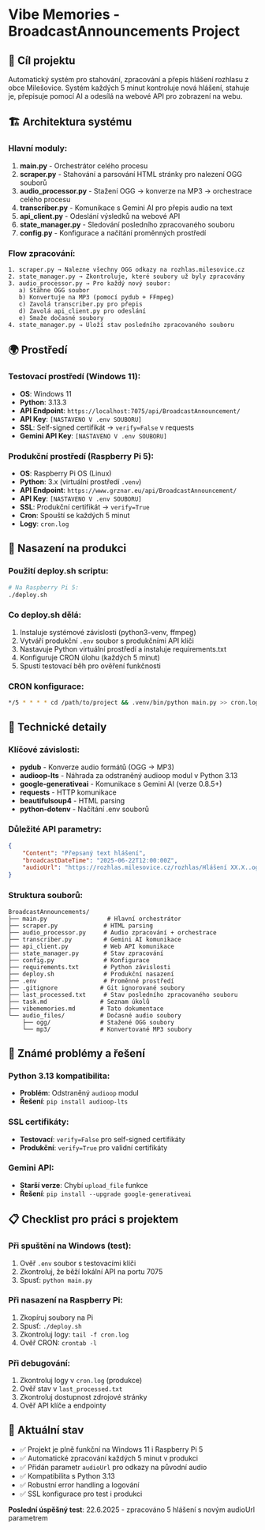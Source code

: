 # Vibe Memories - BroadcastAnnouncements Project

## 🎯 Cíl projektu
Automatický systém pro stahování, zpracování a přepis hlášení rozhlasu z obce Milešovice. Systém každých 5 minut kontroluje nová hlášení, stahuje je, přepisuje pomocí AI a odesílá na webové API pro zobrazení na webu.

## 🏗️ Architektura systému

### Hlavní moduly:
1. **main.py** - Orchestrátor celého procesu
2. **scraper.py** - Stahování a parsování HTML stránky pro nalezení OGG souborů
3. **audio_processor.py** - Stažení OGG → konverze na MP3 → orchestrace celého procesu
4. **transcriber.py** - Komunikace s Gemini AI pro přepis audio na text
5. **api_client.py** - Odeslání výsledků na webové API
6. **state_manager.py** - Sledování posledního zpracovaného souboru
7. **config.py** - Konfigurace a načítání proměnných prostředí

### Flow zpracování:
```
1. scraper.py → Nalezne všechny OGG odkazy na rozhlas.milesovice.cz
2. state_manager.py → Zkontroluje, které soubory už byly zpracovány
3. audio_processor.py → Pro každý nový soubor:
   a) Stáhne OGG soubor
   b) Konvertuje na MP3 (pomocí pydub + FFmpeg)
   c) Zavolá transcriber.py pro přepis
   d) Zavolá api_client.py pro odeslání
   e) Smaže dočasné soubory
4. state_manager.py → Uloží stav posledního zpracovaného souboru
```

## 🌍 Prostředí

### Testovací prostředí (Windows 11):
- **OS**: Windows 11
- **Python**: 3.13.3
- **API Endpoint**: `https://localhost:7075/api/BroadcastAnnouncement/`
- **API Key**: `[NASTAVENO V .env SOUBORU]`
- **SSL**: Self-signed certifikát → `verify=False` v requests
- **Gemini API Key**: `[NASTAVENO V .env SOUBORU]`

### Produkční prostředí (Raspberry Pi 5):
- **OS**: Raspberry Pi OS (Linux)
- **Python**: 3.x (virtuální prostředí `.venv`)
- **API Endpoint**: `https://www.grznar.eu/api/BroadcastAnnouncement/`
- **API Key**: `[NASTAVENO V .env SOUBORU]`
- **SSL**: Produkční certifikát → `verify=True`
- **Cron**: Spouští se každých 5 minut
- **Logy**: `cron.log`

## 🚀 Nasazení na produkci

### Použití deploy.sh scriptu:
```bash
# Na Raspberry Pi 5:
./deploy.sh
```

### Co deploy.sh dělá:
1. Instaluje systémové závislosti (python3-venv, ffmpeg)
2. Vytváří produkční `.env` soubor s produkčními API klíči
3. Nastavuje Python virtuální prostředí a instaluje requirements.txt
4. Konfiguruje CRON úlohu (každých 5 minut)
5. Spustí testovací běh pro ověření funkčnosti

### CRON konfigurace:
```bash
*/5 * * * * cd /path/to/project && .venv/bin/python main.py >> cron.log 2>&1
```

## 🔧 Technické detaily

### Klíčové závislosti:
- **pydub** - Konverze audio formátů (OGG → MP3)
- **audioop-lts** - Náhrada za odstraněný audioop modul v Python 3.13
- **google-generativeai** - Komunikace s Gemini AI (verze 0.8.5+)
- **requests** - HTTP komunikace
- **beautifulsoup4** - HTML parsing
- **python-dotenv** - Načítání .env souborů

### Důležité API parametry:
```json
{
    "Content": "Přepsaný text hlášení",
    "broadcastDateTime": "2025-06-22T12:00:00Z",
    "audioUrl": "https://rozhlas.milesovice.cz/rozhlas/Hlášení XX.X..ogg"
}
```

### Struktura souborů:
```
BroadcastAnnouncements/
├── main.py                 # Hlavní orchestrátor
├── scraper.py             # HTML parsing
├── audio_processor.py     # Audio zpracování + orchestrace
├── transcriber.py         # Gemini AI komunikace
├── api_client.py          # Web API komunikace
├── state_manager.py       # Stav zpracování
├── config.py              # Konfigurace
├── requirements.txt       # Python závislosti
├── deploy.sh              # Produkční nasazení
├── .env                   # Proměnné prostředí
├── .gitignore            # Git ignorované soubory
├── last_processed.txt     # Stav posledního zpracovaného souboru
├── task.md               # Seznam úkolů
├── vibememories.md       # Tato dokumentace
└── audio_files/          # Dočasné audio soubory
    ├── ogg/              # Stažené OGG soubory
    └── mp3/              # Konvertované MP3 soubory
```

## 🐛 Známé problémy a řešení

### Python 3.13 kompatibilita:
- **Problém**: Odstraněný `audioop` modul
- **Řešení**: `pip install audioop-lts`

### SSL certifikáty:
- **Testovací**: `verify=False` pro self-signed certifikáty
- **Produkční**: `verify=True` pro validní certifikáty

### Gemini API:
- **Starší verze**: Chybí `upload_file` funkce
- **Řešení**: `pip install --upgrade google-generativeai`

## 📋 Checklist pro práci s projektem

### Při spuštění na Windows (test):
1. Ověř `.env` soubor s testovacími klíči
2. Zkontroluj, že běží lokální API na portu 7075
3. Spusť: `python main.py`

### Při nasazení na Raspberry Pi:
1. Zkopíruj soubory na Pi
2. Spusť: `./deploy.sh`
3. Zkontroluj logy: `tail -f cron.log`
4. Ověř CRON: `crontab -l`

### Při debugování:
1. Zkontroluj logy v `cron.log` (produkce)
2. Ověř stav v `last_processed.txt`
3. Zkontroluj dostupnost zdrojové stránky
4. Ověř API klíče a endpointy

## 🎵 Aktuální stav
- ✅ Projekt je plně funkční na Windows 11 i Raspberry Pi 5
- ✅ Automatické zpracování každých 5 minut v produkci
- ✅ Přidán parametr `audioUrl` pro odkazy na původní audio
- ✅ Kompatibilita s Python 3.13
- ✅ Robustní error handling a logování
- ✅ SSL konfigurace pro test i produkci

**Poslední úspěšný test**: 22.6.2025 - zpracováno 5 hlášení s novým audioUrl parametrem 